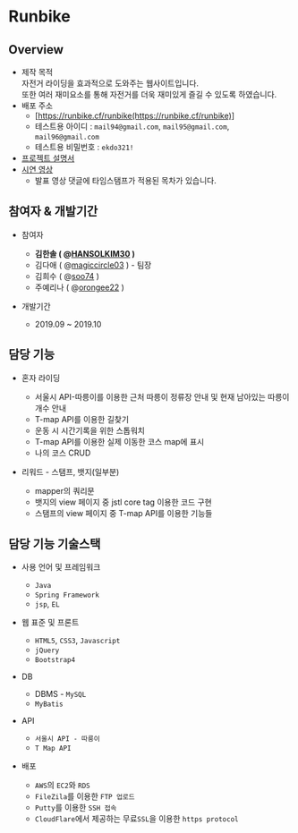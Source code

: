 # Runbike

## Overview
* 제작 목적<br>
자전거 라이딩을 효과적으로 도와주는 웹사이트입니다.<br>또한 여러 재미요소를 통해 자전거를 더욱 재미있게 즐길 수 있도록 하였습니다.
* 배포 주소 
  * [https://runbike.cf/runbike(https://runbike.cf/runbike)]
  * 테스트용 아이디 : `mail94@gmail.com`, `mail95@gmail.com`, `mail96@gmail.com`
  * 테스트용 비밀번호 : `ekdo321!`
* [프로젝트 설명서](https://docs.google.com/presentation/d/1-ev-xINKcZvE2PZuUH929ff95VMC-zH2X3Hujy5CaF4/edit?usp=sharing)
* [시연 영상](https://youtu.be/l89zUgKG4cw)
  * 발표 영상 댓글에 타임스탬프가 적용된 목차가 있습니다.

## 참여자 & 개발기간

* 참여자
  * **김한솔 ( @[HANSOLKIM30](https://github.com/HANSOLKIM30) )**   
  * 김다애 ( @[magiccircle03](https://github.com/magiccircle03) ) - 팀장 
  * 김희수 ( @[soo74](https://github.com/soo74) )  
  * 주예리나 ( @[orongee22](https://github.com/orongee22) )

* 개발기간
  * 2019.09 ~ 2019.10

## 담당 기능
* 혼자 라이딩
  * 서울시 API-따릉이를 이용한 근처 따릉이 정류장 안내 및 현재 남아있는 따릉이 개수 안내 
  * T-map API를 이용한 길찾기 
  * 운동 시 시간기록을 위한 스톱워치  
  * T-map API를 이용한 실제 이동한 코스 map에 표시 
  * 나의 코스 CRUD
  
* 리워드 - 스탬프, 뱃지(일부분)
   * mapper의 쿼리문 
   * 뱃지의 view 페이지 중 jstl core tag 이용한 코드 구현
   * 스탬프의 view 페이지 중 T-map API를 이용한 기능들


## 담당 기능 기술스택

* 사용 언어 및 프레임워크
  * `Java`
  * `Spring Framework`
  * `jsp`, `EL`
  
* 웹 표준 및 프론트
  * `HTML5`, `CSS3`, `Javascript`
  * `jQuery`
  * `Bootstrap4`

* DB
  * DBMS - `MySQL`
  * `MyBatis`
  
* API
  * `서울시 API - 따릉이`
  * `T Map API`

* 배포
  * `AWS`의 `EC2`와 `RDS`
  * `FileZila`를 이용한 `FTP 업로드`
  * `Putty`를 이용한 `SSH 접속`
  * `CloudFlare`에서 제공하는 무료`SSL`을 이용한 `https protocol`

